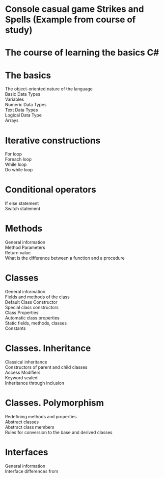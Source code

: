 # Console casual game Strikes and Spells (Example from course of study)
# The course of learning the basics C#

# The basics

The object-oriented nature of the language  
Basic Data Types  
Variables  
Numeric Data Types  
Text Data Types  
Logical Data Type  
Arrays  

# Iterative constructions

 For loop  
 Foreach loop  
 While loop  
 Do while loop  

# Conditional operators

 If else statement  
 Switch statement  

# Methods

 General information  
 Method Parameters  
 Return value  
 What is the difference between a function and a procedure  

# Classes

 General information  
 Fields and methods of the class  
 Default Class Constructor  
 Special class constructors  
 Class Properties  
 Automatic class properties  
 Static fields, methods, classes  
 Constants  

# Classes. Inheritance

 Classical inheritance  
 Constructors of parent and child classes  
 Access Modifiers  
 Keyword sealed  
 Inheritance through inclusion  

# Classes. Polymorphism

 Redefining methods and properties  
 Abstract classes  
 Abstract class members  
 Rules for conversion to the base and derived classes  

# Interfaces

 General information  
 Interface differences from
